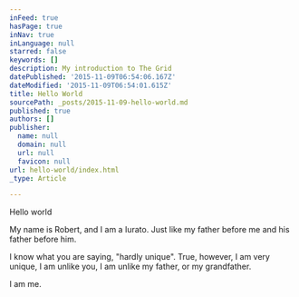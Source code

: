 ```yaml
---
inFeed: true
hasPage: true
inNav: true
inLanguage: null
starred: false
keywords: []
description: My introduction to The Grid
datePublished: '2015-11-09T06:54:06.167Z'
dateModified: '2015-11-09T06:54:01.615Z'
title: Hello World
sourcePath: _posts/2015-11-09-hello-world.md
published: true
authors: []
publisher:
  name: null
  domain: null
  url: null
  favicon: null
url: hello-world/index.html
_type: Article

---
```

Hello world

My name is Robert, and I am a Iurato.  Just like my father before me and his father before him.

I know what you are saying, "hardly unique".  True, however, I am very unique, I am unlike you, I am unlike my father, or my grandfather.

I am me.
